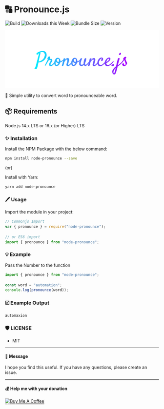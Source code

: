 # :capital_abcd: Pronounce.js  

![Build](https://github.com/mcnaveen/node-pronounce/workflows/Build/badge.svg) ![Downloads this Week](https://img.shields.io/npm/dw/node-pronounce) ![Bundle Size](https://img.shields.io/bundlephobia/min/node-pronounce) ![Version](https://img.shields.io/npm/v/node-pronounce)  

![Numify](./images/cover.png)  

:unicorn: Simple utility to convert word to pronounceable word.  

## :package: Requirements

Node.js 14.x LTS or 16.x (or Higher) LTS

### :sparkles: Installation

Install the NPM Package with the below command:

```sh
npm install node-pronounce --save
```

 (or)

Install with Yarn:

```sh
yarn add node-pronounce
```

### :pen: Usage

Import the module in your project:

```javascript
// Commonjs Import
var { pronounce } = require("node-pronounce");

// or ES6 import
import { pronounce } from "node-pronounce";
```

### :bulb: Example

Pass the Number to the function

```javascript
import { pronounce } from "node-pronounce";

const word = "automation";
console.log(pronounce(word));
```

### :ballot_box_with_check: Example Output

```sh
automaxion
```

### :shield: LICENSE

- MIT

---

#### :green_heart: Message

I hope you find this useful. If you have any questions, please create an issue.

---

#### 💰 Help me with your donation

<a href="https://www.buymeacoffee.com/mcnaveen" target="_blank"><img src="https://www.buymeacoffee.com/assets/img/custom_images/orange_img.png" alt="Buy Me A Coffee" style="height: 41px !important;width: 174px !important;box-shadow: 0px 3px 2px 0px rgba(190, 190, 190, 0.5) !important;-webkit-box-shadow: 0px 3px 2px 0px rgba(190, 190, 190, 0.5) !important;" ></a>
